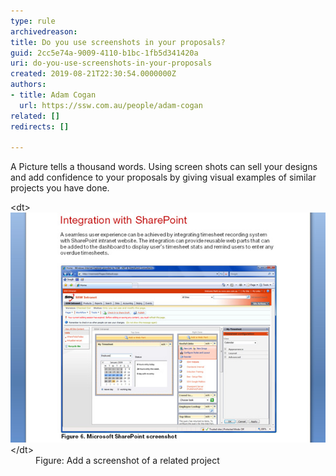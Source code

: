 ```yaml
---
type: rule
archivedreason: 
title: Do you use screenshots in your proposals?
guid: 2cc5e74a-9009-4110-b1bc-1fb5d341420a
uri: do-you-use-screenshots-in-your-proposals
created: 2019-08-21T22:30:54.0000000Z
authors:
- title: Adam Cogan
  url: https://ssw.com.au/people/adam-cogan
related: []
redirects: []

---
```


A Picture tells a thousand words. Using screen shots can sell your designs and add confidence to your proposals by giving visual examples of similar projects you have done.

<!--endintro-->
<dl class="image">&lt;dt&gt;<img src="Proposals_Screeshot.jpg" alt="Proposals_Screeshot.jpg">&lt;/dt&gt;<dd>Figure: Add a screenshot of a related project<br></dd></dl>
